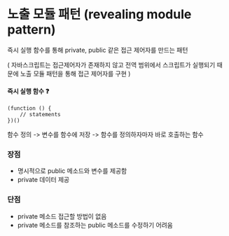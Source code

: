 # 노출 모듈 패턴 (revealing module pattern)

즉시 실행 함수를 통해 private, public 같은 접근 제어자를 만드는 패턴

( 자바스크립트는 접근제어자가 존재하지 않고 전역 범위에서 스크립트가 실행되기 때문에 노출 모듈 패턴을 통해 접근 제어자를 구현 )

#### 즉시 실행 함수 ❓

```
(function () {
    // statements
})()
```

함수 정의 -> 변수를 함수에 저장 -> 함수를 정의하자마자 바로 호출하는 함수

### 장점

- 명시적으로 public 메소드와 변수를 제공함
- private 데이터 제공

### 단점

- private 메소드 접근할 방법이 없음
- private 메소드를 참조하는 public 메소드를 수정하기 어려움
